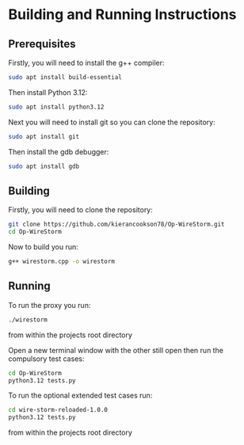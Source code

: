 # Building and Running Instructions
## Prerequisites
Firstly, you will need to install the g++ compiler:
``` bash
sudo apt install build-essential
```
Then install Python 3.12:
``` bash
sudo apt install python3.12
```
Next you will need to install git so you can clone the repository:
``` bash
sudo apt install git
```
Then install the gdb debugger:
``` bash
sudo apt install gdb
```
## Building
Firstly, you will need to clone the repository:
``` bash
git clone https://github.com/kierancookson78/Op-WireStorm.git
cd Op-WireStorm
```
Now to build you run:
``` bash
g++ wirestorm.cpp -o wirestorm
```
## Running
To run the proxy you run:
``` bash
./wirestorm
```
from within the projects root directory

Open a new terminal window with the other still open then run the compulsory test cases:
``` bash
cd Op-WireStorm
python3.12 tests.py
```
To run the optional extended test cases run:
``` bash
cd wire-storm-reloaded-1.0.0
python3.12 tests.py
```
from within the projects root directory
